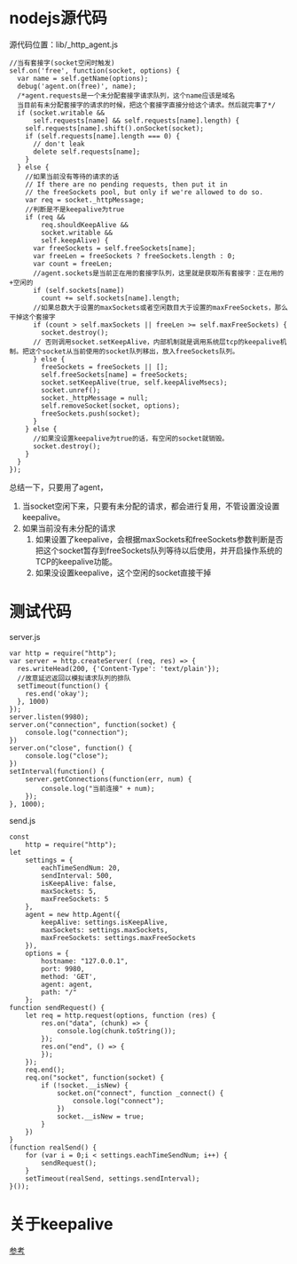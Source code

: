 # nodejs源代码
源代码位置：lib/_http_agent.js
    
    //当有套接字(socket空闲时触发)
    self.on('free', function(socket, options) {
      var name = self.getName(options);
      debug('agent.on(free)', name);
      /*agent.requests是一个未分配套接字请求队列，这个name应该是域名
      当目前有未分配套接字的请求的时候，把这个套接字直接分给这个请求。然后就完事了*/
      if (socket.writable &&
          self.requests[name] && self.requests[name].length) {
        self.requests[name].shift().onSocket(socket);
        if (self.requests[name].length === 0) {
          // don't leak
          delete self.requests[name];
        }
      } else {
        //如果当前没有等待的请求的话
        // If there are no pending requests, then put it in
        // the freeSockets pool, but only if we're allowed to do so.
        var req = socket._httpMessage;
        //判断是不是keepalive为true
        if (req &&
            req.shouldKeepAlive &&
            socket.writable &&
            self.keepAlive) {
          var freeSockets = self.freeSockets[name];
          var freeLen = freeSockets ? freeSockets.length : 0;
          var count = freeLen;
          //agent.sockets是当前正在用的套接字队列，这里就是获取所有套接字：正在用的+空闲的
          if (self.sockets[name])
            count += self.sockets[name].length;
          //如果总数大于设置的maxSockets或者空闲数目大于设置的maxFreeSockets，那么干掉这个套接字
          if (count > self.maxSockets || freeLen >= self.maxFreeSockets) {
            socket.destroy();
          // 否则调用socket.setKeepAlive，内部机制就是调用系统层tcp的keepalive机制。把这个socket从当前使用的socket队列移出，放入freeSockets队列。
          } else {
            freeSockets = freeSockets || [];
            self.freeSockets[name] = freeSockets;
            socket.setKeepAlive(true, self.keepAliveMsecs);
            socket.unref();
            socket._httpMessage = null;
            self.removeSocket(socket, options);
            freeSockets.push(socket);
          }
        } else {
          //如果没设置keepalive为true的话，有空闲的socket就销毁。
          socket.destroy();
        }
      }
    });

  总结一下，只要用了agent，
  1. 当socket空闲下来，只要有未分配的请求，都会进行复用，不管设置没设置keepalive。
  2. 如果当前没有未分配的请求
      1. 如果设置了keepalive，会根据maxSockets和freeSockets参数判断是否把这个socket暂存到freeSockets队列等待以后使用，并开启操作系统的TCP的keepalive功能。
      2. 如果没设置keepalive，这个空闲的socket直接干掉

# 测试代码
server.js

    var http = require("http");
    var server = http.createServer( (req, res) => {
      res.writeHead(200, {'Content-Type': 'text/plain'});
      //故意延迟返回以模拟请求队列的排队
      setTimeout(function() {
        res.end('okay');
      }, 1000)   
    });
    server.listen(9980);
    server.on("connection", function(socket) {
        console.log("connection");
    })
    server.on("close", function() {
        console.log("close");
    })
    setInterval(function() {
        server.getConnections(function(err, num) {
            console.log("当前连接" + num);
        });
    }, 1000);

send.js

    const 
        http = require("http");
    let
        settings = {
            eachTimeSendNum: 20,
            sendInterval: 500,
            isKeepAlive: false,
            maxSockets: 5,
            maxFreeSockets: 5
        }, 
        agent = new http.Agent({
            keepAlive: settings.isKeepAlive,
            maxSockets: settings.maxSockets,
            maxFreeSockets: settings.maxFreeSockets 
        }), 
        options = {
            hostname: "127.0.0.1",
            port: 9980,
            method: 'GET',
            agent: agent,
            path: "/"
        };
    function sendRequest() {
        let req = http.request(options, function (res) {
            res.on("data", (chunk) => {
                console.log(chunk.toString());
            });
            res.on("end", () => {     
            });
        });  
        req.end(); 
        req.on("socket", function(socket) {
            if (!socket.__isNew) {
                socket.on("connect", function _connect() {
                    console.log("connect");
                })
                socket.__isNew = true;
            }
        })
    }
    (function realSend() {
        for (var i = 0;i < settings.eachTimeSendNum; i++) {
            sendRequest();  
        }
        setTimeout(realSend, settings.sendInterval);
    }());
# 关于keepalive
[参考](tcp翻译.md)

